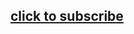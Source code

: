 ## [click to subscribe](abp:subscribe?location=https%3A%2F%2Fraw.githubusercontent.com%2FYhonay%2Fantipopads%2Fmaster%2Fpopads.txt&amp;title=Anti-popads)
